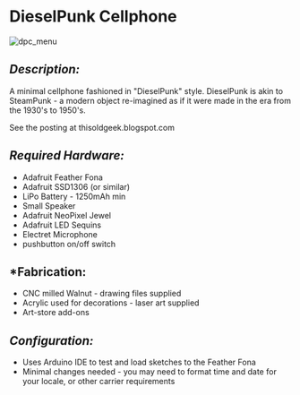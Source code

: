 # **DieselPunk Cellphone**
![dpc_menu](https://cloud.githubusercontent.com/assets/1010795/20862340/c282aa9e-b95c-11e6-8b22-97e3591a3de5.png)

## *Description:*
A minimal cellphone fashioned in "DieselPunk" style. DieselPunk is akin to SteamPunk - a modern object re-imagined as if it were made in the era from the 1930's to 1950's.

See the posting at thisoldgeek.blogspot.com 

## *Required Hardware:*
* Adafruit Feather Fona
* Adafruit SSD1306 (or similar)
* LiPo Battery - 1250mAh min
* Small Speaker
* Adafruit NeoPixel Jewel
* Adafruit LED Sequins
* Electret Microphone
* pushbutton on/off switch

## *Fabrication:
* CNC milled Walnut - drawing files supplied
* Acrylic used for decorations - laser art supplied
* Art-store add-ons


## *Configuration:*
* Uses Arduino IDE to test and load sketches to the Feather Fona
* Minimal changes needed - you may need to format time and date for your locale, or other carrier requirements
